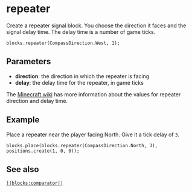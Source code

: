 # repeater

Create a repeater signal block. You choose the direction it faces and the signal delay time. The delay time is a number of game ticks.

```sig
blocks.repeater(CompassDirection.West, 1);
```

## Parameters

* **direction**: the direction in which the repeater is facing
* **delay**: the delay time for the repeater, in game ticks

The [Minecraft wiki](http://minecraft.gamepedia.com/Redstone_Repeater#Data_values) has more information about the values for repeater direction and delay time.

## Example

Place a repeater near the player facing North. Give it a tick delay of `3`.

```blocks
blocks.place(blocks.repeater(CompassDirection.North, 3), positions.create(1, 0, 0));
```

## See also

[`||blocks:comparator||`](/reference/blocks/comparator)